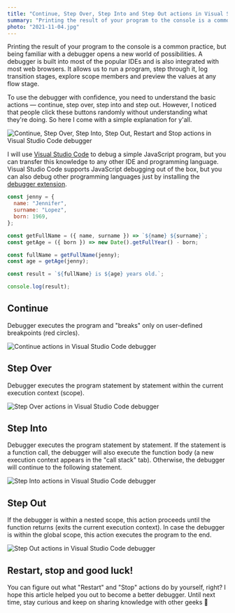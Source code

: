 ```yaml
---
title: "Continue, Step Over, Step Into and Step Out actions in Visual Studio Code debugger explained"
summary: "Printing the result of your program to the console is a common practice, but being familiar with a debugger opens a new world of possibilities. To use the debugger with confidence, you need to understand the basic actions. So here I come with a simple explanation for y’all."
photo: "2021-11-04.jpg"
---
```


Printing the result of your program to the console is a common practice, but being familiar with a debugger opens a new world of possibilities. A debugger is built into most of the popular IDEs and is also integrated with most web browsers. It allows us to run a program, step through it, log transition stages, explore scope members and preview the values at any flow stage.

To use the debugger with confidence, you need to understand the basic actions — continue, step over, step into and step out. However, I noticed that people click these buttons randomly without understanding what they're doing. So here I come with a simple explanation for y'all.

![Continue, Step Over, Step Into, Step Out, Restart and Stop actions in Visual Studio Code debugger](/photos/2021-11-04-1.png)

I will use [Visual Studio Code](https://code.visualstudio.com) to debug a simple JavaScript program, but you can transfer this knowledge to any other IDE and programming language. Visual Studio Code supports JavaScript debugging out of the box, but you can also debug other programming languages just by installing the [debugger extension](https://code.visualstudio.com/Docs/editor/debugging#_debugger-extensions).

```js
const jenny = {
  name: "Jennifer",
  surname: "Lopez",
  born: 1969,
};

const getFullName = ({ name, surname }) => `${name} ${surname}`;
const getAge = ({ born }) => new Date().getFullYear() - born;

const fullName = getFullName(jenny);
const age = getAge(jenny);

const result = `${fullName} is ${age} years old.`;

console.log(result);
```

## Continue

Debugger executes the program and "breaks" only on user-defined breakpoints (red circles).

![Continue actions in Visual Studio Code debugger](/photos/2021-11-04-2.gif)

## Step Over

Debugger executes the program statement by statement within the current execution context (scope).

![Step Over actions in Visual Studio Code debugger](/photos/2021-11-04-3.gif)

## Step Into

Debugger executes the program statement by statement. If the statement is a function call, the debugger will also execute the function body (a new execution context appears in the "call stack" tab). Otherwise, the debugger will continue to the following statement.

![Step Into actions in Visual Studio Code debugger](/photos/2021-11-04-4.gif)

## Step Out

If the debugger is within a nested scope, this action proceeds until the function returns (exits the current execution context). In case the debugger is within the global scope, this action executes the program to the end.

![Step Out actions in Visual Studio Code debugger](/photos/2021-11-04-5.gif)

## Restart, stop and good luck!

You can figure out what "Restart" and "Stop" actions do by yourself, right? I hope this article helped you out to become a better debugger. Until next time, stay curious and keep on sharing knowledge with other geeks 👊
